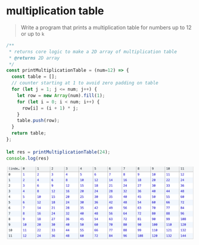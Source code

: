 # multiplication table

> Write a program that prints a multiplication table for numbers up to 12 or up to `k`

```jsx
/**
 * returns core logic to make a 2D array of multiplication table
 * @returns 2D array
 */
const printMultiplicationTable = (num=12) => {
  const table = [];
  // counter starting at 1 to avoid zero padding on table
  for (let j = 1; j <= num; j++) {
    let row = new Array(num).fill(1);
    for (let i = 0; i < num; i++) {
      row[i] = (i + 1) * j;
    }
    table.push(row);
  }
  return table;
};

let res = printMultiplicationTable(24);
console.log(res)
```

![multiplication%20table%20154295e12e744922ac7caa7f31535db5/Screen_Shot_2021-06-03_at_7.38.52_PM.png](multiplication%20table%20154295e12e744922ac7caa7f31535db5/Screen_Shot_2021-06-03_at_7.38.52_PM.png)